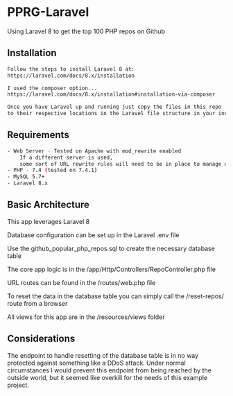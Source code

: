 # PPRG-Laravel
Using Laravel 8 to get the top 100 PHP repos on Github

## Installation

```bash
Follow the steps to install Laravel 8 at:
https://laravel.com/docs/8.x/installation

I used the composer option...
https://laravel.com/docs/8.x/installation#installation-via-composer

Once you have Laravel up and running just copy the files in this repo
to their respective locations in the Laravel file structure in your instance of Laravel
```

## Requirements
```bash
- Web Server - Tested on Apache with mod_rewrite enabled
    If a different server is used, 
    some sort of URL rewrite rules will need to be in place to manage dynamic routing
- PHP - 7.4 (tested on 7.4.1)
- MySQL 5.7+
- Laravel 8.x
```

## Basic Architecture
This app leverages Laravel 8

Database configuration can be set up in the Laravel .env file

Use the github_popular_php_repos.sql to create the necessary database table

The core app logic is in the /app/Http/Controllers/RepoController.php file

URL routes can be found in the /routes/web.php file

To reset the data in the database table you can simply call the 
/reset-repos/ route from a browser

All views for this app are in the /resources/views folder

## Considerations
The endpoint to handle resetting of the database table is in no way protected against something like a DDoS attack. Under normal circumstances I would prevent this endpoint from being reached by the outside world, but it seemed like overkill for the needs of this example project.
